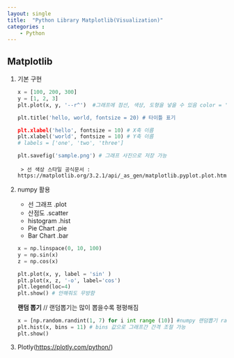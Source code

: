 ```yaml
---
layout: single
title:  "Python Library Matplotlib(Visualization)"
categories : 
    - Python
---
```


## Matplotlib
1. 기본 구현
    ```python
    x = [100, 200, 300]
    y = [1, 2, 3]
    plt.plot(x, y, '--r^')  #그래프에 점선, 색상, 도형을 넣을 수 있음 color = '#ff0000' 16진수도 가능, linewidth=10 두께도 가능

    plt.title('hello, world, fontsize = 20) # 타이틀 표기
    
    plt.xlabel('hello', fontsize = 10) # X축 이름
    plt.xlabel('world', fontsize = 10) # Y축 이름
    # labels = ['one', 'two', 'three']

    plt.savefig('sample.png') # 그래프 사진으로 저장 가능
    ```
        > 선 색상 스타일 공식문서 : https://matplotlib.org/3.2.1/api/_as_gen/matplotlib.pyplot.plot.html

2. numpy 활용
    - 선 그래프 .plot
    - 산점도 .scatter
    - histogram .hist
    - Pie Chart .pie
    - Bar Chart .bar

     ```python
     x = np.linspace(0, 10, 100)
     y = np.sin(x)
     z = np.cos(x)

     plt.plot(x, y, label = 'sin' )
     plt.plot(x, z, '-o', label='cos')
     plt.legend(loc=4)
     plt.show() # 안해줘도 무방함
     ```

     **랜덤 뽑기** // 랜덤뽑기는 많이 뽑을수록 평평해짐
    ```python
    x = [np.random.randint(1, 7) for i int range (10)] #numpy 랜덤뽑기 random.randint 정수 뽑기 말고도 검색해서 가능
    plt.hist(x, bins = 11) # bins 값으로 그래프간 간격 조절 가능
    plt.show()
    ```

3. Plotly(https://plotly.com/python/)
 
